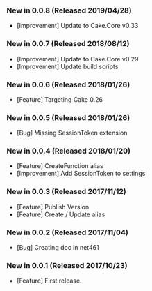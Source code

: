 ### New in 0.0.8 (Released 2019/04/28)
* [Improvement] Update to Cake.Core v0.33

### New in 0.0.7 (Released 2018/08/12)
* [Improvement] Update to Cake.Core v0.29
* [Improvement] Update build scripts

### New in 0.0.6 (Released 2018/01/26)
* [Feature] Targeting Cake 0.26

### New in 0.0.5 (Released 2018/01/26)
* [Bug] Missing SessionToken extension

### New in 0.0.4 (Released 2018/01/20)
* [Feature] CreateFunction alias
* [Improvement] Add SessionToken to settings

### New in 0.0.3 (Released 2017/11/12)
* [Feature] Publish Version
* [Feature] Create / Update alias

### New in 0.0.2 (Released 2017/11/04)
* [Bug] Creating doc in net461

### New in 0.0.1 (Released 2017/10/23)
* [Feature] First release.
